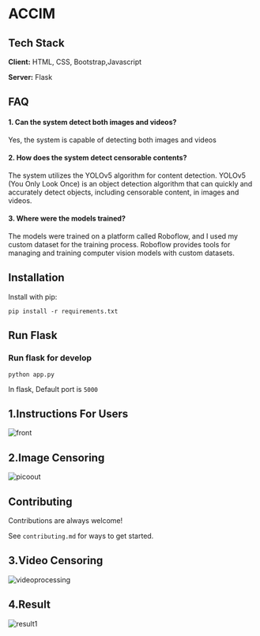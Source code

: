 # ACCIM

## Tech Stack

**Client:** HTML, CSS, Bootstrap,Javascript 

**Server:** Flask

## FAQ

#### **1.** Can the system detect both images and videos?

Yes, the system is capable of detecting both images and videos

#### **2.** How does the system detect censorable contents?

The system utilizes the YOLOv5 algorithm for content detection. YOLOv5 (You Only Look Once) is an object detection algorithm that can quickly and accurately detect objects, including censorable content, in images and videos.

#### **3.** Where were the models trained?

The models were trained on a platform called Roboflow, and I used my custom dataset for the training process. Roboflow provides tools for managing and training computer vision models with custom datasets.


## Installation

Install with pip:

```
pip install -r requirements.txt
```
## Run Flask
### Run flask for develop
```
python app.py
```
In flask, Default port is `5000`

## 1.Instructions For Users 
![front](https://github.com/Nandhukriss/Automatic-Censorable-Content-Identification-In-movies-Using-DeepLearning-Flask/assets/103727372/d25824d8-4d99-4f23-b3db-1563fe80ee84)

## 2.Image Censoring
![picoout](https://github.com/Nandhukriss/Automatic-Censorable-Content-Identification-In-movies-Using-DeepLearning-Flask/assets/103727372/31120b3d-9775-4a67-a983-5774da7a55fb)

## Contributing

Contributions are always welcome!

See `contributing.md` for ways to get started.


## 3.Video Censoring 
![videoprocessing](https://github.com/Nandhukriss/Automatic-Censorable-Content-Identification-In-movies-Using-DeepLearning-Flask/assets/103727372/e075df09-d515-4528-a5e0-3aaaa1b25875)
## 4.Result
![result1](https://github.com/Nandhukriss/Automatic-Censorable-Content-Identification-In-movies-Using-DeepLearning-Flask/assets/103727372/daf77342-ead3-4a82-a8ac-66ed8879f78e)

